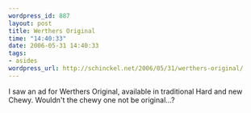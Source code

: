 ```yaml
--- 
wordpress_id: 887
layout: post
title: Werthers Original
time: "14:40:33"
date: 2006-05-31 14:40:33
tags: 
- asides
wordpress_url: http://schinckel.net/2006/05/31/werthers-original/
---
```

I saw an ad for Werthers Original, available in traditional Hard and new Chewy. Wouldn't the chewy one not be original...? 
